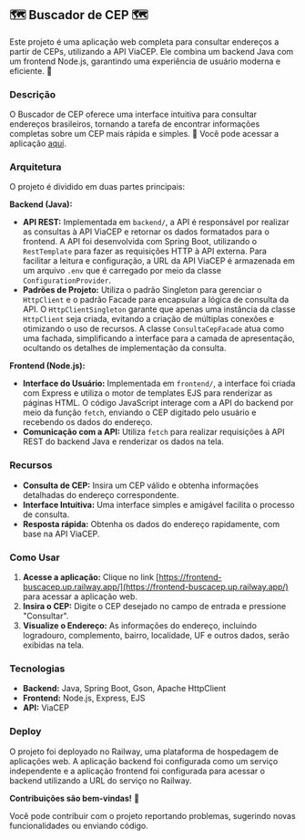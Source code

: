 ## 🗺️ Buscador de CEP 🗺️

Este projeto é uma aplicação web completa para consultar endereços a partir de CEPs, utilizando a API ViaCEP. Ele combina um backend Java com um frontend Node.js, garantindo uma experiência de usuário moderna e eficiente. 🚀

### Descrição

O Buscador de CEP oferece uma interface intuitiva para consultar endereços brasileiros, tornando a tarefa de encontrar informações completas sobre um CEP mais rápida e simples. 🎉 Você pode acessar a aplicação [aqui](https://frontend-buscacep.up.railway.app/).

### Arquitetura

O projeto é dividido em duas partes principais:

**Backend (Java):**

* **API REST:** Implementada em `backend/`, a API é responsável por realizar as consultas à API ViaCEP e retornar os dados formatados para o frontend. A API foi desenvolvida com Spring Boot, utilizando o `RestTemplate` para fazer as requisições HTTP à API externa. Para facilitar a leitura e configuração, a URL da API ViaCEP é armazenada em um arquivo `.env` que é carregado por meio da classe `ConfigurationProvider`.
* **Padrões de Projeto:** Utiliza o padrão Singleton para gerenciar o `HttpClient` e o padrão Facade para encapsular a lógica de consulta da API. O `HttpClientSingleton` garante que apenas uma instância da classe `HttpClient` seja criada, evitando a criação de múltiplas conexões e otimizando o uso de recursos. A classe `ConsultaCepFacade` atua como uma fachada, simplificando a interface para a camada de apresentação, ocultando os detalhes de implementação da consulta.

**Frontend (Node.js):**

* **Interface do Usuário:** Implementada em `frontend/`, a interface foi criada com Express e utiliza o motor de templates EJS para renderizar as páginas HTML. O código JavaScript interage com a API do backend por meio da função `fetch`, enviando o CEP digitado pelo usuário e recebendo os dados do endereço.
* **Comunicação com a API:** Utiliza `fetch` para realizar requisições à API REST do backend Java e renderizar os dados na tela.

### Recursos

* **Consulta de CEP:** Insira um CEP válido e obtenha informações detalhadas do endereço correspondente.
* **Interface Intuitiva:** Uma interface simples e amigável facilita o processo de consulta.
* **Resposta rápida:** Obtenha os dados do endereço rapidamente, com base na API ViaCEP.

### Como Usar

1. **Acesse a aplicação:** Clique no link [https://frontend-buscacep.up.railway.app/](https://frontend-buscacep.up.railway.app/) para acessar a aplicação web.
2. **Insira o CEP:** Digite o CEP desejado no campo de entrada e pressione "Consultar".
3. **Visualize o Endereço:** As informações do endereço, incluindo logradouro, complemento, bairro, localidade, UF e outros dados, serão exibidas na tela.

### Tecnologias

* **Backend:** Java, Spring Boot, Gson, Apache HttpClient
* **Frontend:** Node.js, Express, EJS
* **API:** ViaCEP

### Deploy

O projeto foi deployado no Railway, uma plataforma de hospedagem de aplicações web. A aplicação backend foi configurada como um serviço independente e a aplicação frontend foi configurada para acessar o backend utilizando a URL do serviço no Railway. 

**Contribuições são bem-vindas!** 🎉

Você pode contribuir com o projeto reportando problemas, sugerindo novas funcionalidades ou enviando código.

